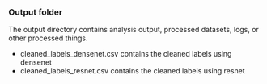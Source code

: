 ### Output folder

The output directory contains analysis output, processed datasets, logs, or other processed things.
 - cleaned_labels_densenet.csv contains the cleaned labels using densenet
 - cleaned_labels_resnet.csv contains the cleaned labels using resnet
